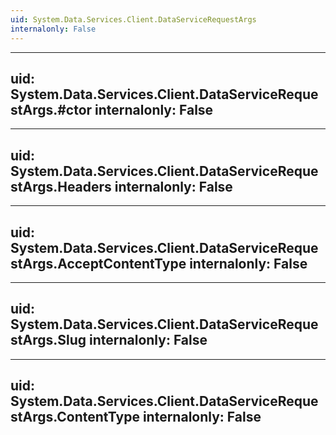 ```yaml
---
uid: System.Data.Services.Client.DataServiceRequestArgs
internalonly: False
---
```


---
uid: System.Data.Services.Client.DataServiceRequestArgs.#ctor
internalonly: False
---

---
uid: System.Data.Services.Client.DataServiceRequestArgs.Headers
internalonly: False
---

---
uid: System.Data.Services.Client.DataServiceRequestArgs.AcceptContentType
internalonly: False
---

---
uid: System.Data.Services.Client.DataServiceRequestArgs.Slug
internalonly: False
---

---
uid: System.Data.Services.Client.DataServiceRequestArgs.ContentType
internalonly: False
---
